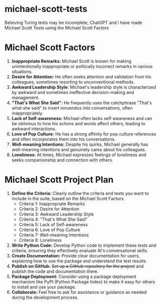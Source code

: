 # michael-scott-tests
Believing Turing tests may be incomplete, ChatGPT and I have made Michael Scott Tests using the Michael Scott Factors

# Michael Scott Factors

1. **Inappropriate Remarks:** Michael Scott is known for making unintentionally inappropriate or politically incorrect remarks in various situations.
2. **Desire for Attention:** He often seeks attention and validation from his colleagues, sometimes resorting to unconventional methods.
3. **Awkward Leadership Style:** Michael's leadership style is characterized by awkward and sometimes ineffective decision-making and management.
4. **"That's What She Said":** He frequently uses the catchphrase "That's what she said" to insert innuendos into conversations, often inappropriately.
5. **Lack of Self-awareness:** Michael often lacks self-awareness and can be oblivious to how his actions and words affect others, leading to awkward interactions.
6. **Love of Pop Culture:** He has a strong affinity for pop culture references and often incorporates them into his conversations.
7. **Well-meaning Intentions:** Despite his quirks, Michael generally has well-meaning intentions and genuinely cares about his colleagues.
8. **Loneliness:** At times, Michael expresses feelings of loneliness and seeks companionship and connection with others.

# Michael Scott Project Plan

1. **Define the Criteria:** Clearly outline the criteria and tests you want to include in the suite, based on the Michael Scott Factors.
    - Criteria 1: Inappropriate Remarks
    - Criteria 2: Desire for Attention
    - Criteria 3: Awkward Leadership Style
    - Criteria 4: "That's What She Said"
    - Criteria 5: Lack of Self-awareness
    - Criteria 6: Love of Pop Culture
    - Criteria 7: Well-meaning Intentions
    - Criteria 8: Loneliness
3. **Write Python Code:** Develop Python code to implement these tests and criteria, ensuring they effectively evaluate AI's conversational skills.
4. **Create Documentation:** Provide clear documentation for users, explaining how to use the package and understand the test results.
5. **Publish on GitHub:** ~~Set up a GitHub repository for the project~~ and publish the code and documentation there.
6. **Package Deployment:** Consider using a package deployment mechanism like PyPI (Python Package Index) to make it easy for others to install and use your package.
7. **Collaborate:** Feel free to ask for assistance or guidance as needed during the development process.
